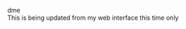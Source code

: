dme                                                                                                                                                                                                                                                 
This is being updated from my web interface this time only  
